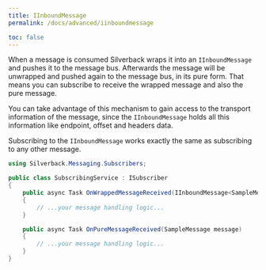 ```yaml
---
title: IInboundMessage
permalink: /docs/advanced/iinboundmessage

toc: false
---
```


When a message is consumed Silverback wraps it into an `IInboundMessage` and pushes it to the message bus. Afterwards the message will be unwrapped and pushed again to the message bus, in its pure form. That means you can subscribe to receive the wrapped message and also the pure message.

You can take advantage of this mechanism to gain access to the transport information of the message, since the `IInboundMessage` holds all this information like endpoint, offset and headers data.

Subscribing to the `IInboundMessage` works exactly the same as subscribing to any other message.

```c#
using Silverback.Messaging.Subscribers;

public class SubscribingService : ISubscriber
{
    public async Task OnWrappedMessageReceived(IInboundMessage<SampleMessage> message)
    {
        // ...your message handling logic...
    }

    public async Task OnPureMessageReceived(SampleMessage message)
    {
        // ...your message handling logic...
    }
}
```
